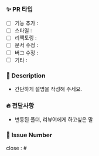 ### ✨ PR 타입
- [ ] 기능 추가 :
- [ ] 스타일 :
- [ ] 리팩토링 :
- [ ] 문서 수정 :
- [ ] 버그 수정 :
- [ ] 기타 :
### 📝 Description
- 간단하게 설명을 작성해 주세요.

### 🔥 전달사항
- 변동된 폴더, 리뷰어에게 하고싶은 말

### 📌 Issue Number
close : #
